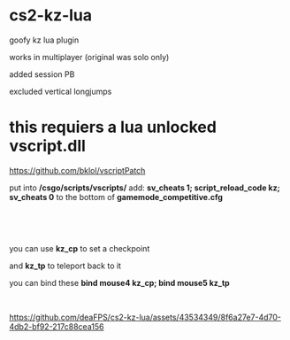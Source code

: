 # cs2-kz-lua
goofy kz lua plugin

works in multiplayer (original was solo only)

added session PB

excluded vertical longjumps


# this requiers a lua unlocked vscript.dll
https://github.com/bklol/vscriptPatch
⠀

put into **/csgo/scripts/vscripts/**
add: **sv_cheats 1; script_reload_code kz; sv_cheats 0** to the bottom of **gamemode_competitive.cfg**
⠀

⠀

⠀

you can use **kz_cp** to set a checkpoint

and **kz_tp** to teleport back to it

you can bind these **bind mouse4 kz_cp; bind mouse5 kz_tp**
⠀

⠀
⠀


https://github.com/deaFPS/cs2-kz-lua/assets/43534349/8f6a27e7-4d70-4db2-bf92-217c88cea156

